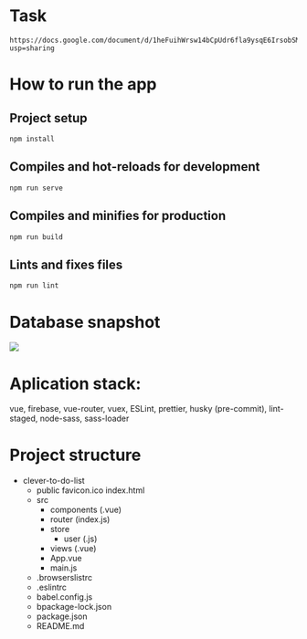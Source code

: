 # Task
```
https://docs.google.com/document/d/1heFuihWrsw14bCpUdr6fla9ysqE6IrsobSMKAOpBiKA/edit?usp=sharing
```

# How to run the app
## Project setup
```
npm install
```
## Compiles and hot-reloads for development
```
npm run serve
```
## Compiles and minifies for production
```
npm run build
```
## Lints and fixes files
```
npm run lint
```

# Database snapshot
![](https://cdn1.radikalno.ru/uploads/2021/3/1/08bc0427dd6dd25417d2383e7160c04d-full.png)

# Aplication stack:

vue,
firebase,
vue-router,
vuex,
ESLint,
prettier,
husky (pre-commit),
lint-staged,
node-sass,
sass-loader

# Project structure
- clever-to-do-list
    - public
        favicon.ico
        index.html
    - src
        - components (.vue)
        - router (index.js)
        - store
            - user (.js)
        - views (.vue)
        - App.vue
        - main.js
    - .browserslistrc
    - .eslintrc
    - babel.config.js
    - bpackage-lock.json
    - package.json
    - README.md